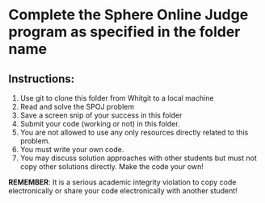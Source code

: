 # Complete the Sphere Online Judge program as specified in the folder name

## Instructions:
1. Use git to clone this folder from Whitgit to a local machine 
2. Read and solve the SPOJ problem
3. Save a screen snip of your success in this folder
4. Submit your code (working or not) in this folder. 
5. You are not allowed to use any only resources directly related to this problem.
6. You must write your own code.
7. You may discuss solution approaches with other students but must not copy other solutions directly. Make the code your own!

__REMEMBER__: It is a serious academic integrity violation to copy code electronically or share your code electronically with another student! 